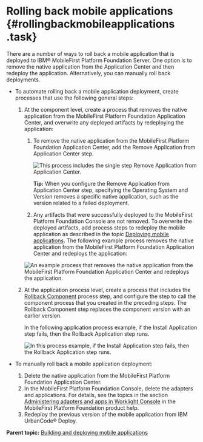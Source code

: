 # Rolling back mobile applications {#rollingbackmobileapplications .task}

There are a number of ways to roll back a mobile application that is deployed to IBM® MobileFirst Platform Foundation Server. One option is to remove the native application from the Application Center and then redeploy the application. Alternatively, you can manually roll back deployments.

-   To automate rolling back a mobile application deployment, create processes that use the following general steps:
    1.  At the component level, create a process that removes the native application from the MobileFirst Platform Foundation Application Center, and overwrite any deployed artifacts by redeploying the application:

        1.  To remove the native application from the MobileFirst Platform Foundation Application Center, add the Remove Application from Application Center step.

            ![This process includes the single step Remove Application from Application Center.](../images/remove_app.gif)

            **Tip:** When you configure the Remove Application from Application Center step, specifying the Operating System and Version removes a specific native application, such as the version related to a failed deployment.

        2.  Any artifacts that were successfully deployed to the MobileFirst Platform Foundation Console are not removed. To overwrite the deployed artifacts, add process steps to redeploy the mobile application as described in the topic [Deploying mobile applications](plugins_worklight_deploy.md).
        The following example process removes the native application from the MobileFirst Platform Foundation Application Center and redeploys the application:

        ![An example process that removes the native application from the MobileFirst Platform Foundation Application Center and redeploys the application.](../images/rollback_comp.gif)

    2.  At the application process level, create a process that includes the [Rollback Component](app_processsteps_rollback.md) process step, and configure the step to call the component process that you created in the preceding steps. The Rollback Component step replaces the component version with an earlier version.

        In the following application process example, if the Install Application step fails, then the Rollback Application step runs.

        ![In this process example, if the Install Application step fails, then the Rollback Application step runs.](../images/rollback.gif)

-   To manually roll back a mobile application deployment:
    1.  Delete the native application from the MobileFirst Platform Foundation Application Center.
    2.  In the MobileFirst Platform Foundation Console, delete the adapters and applications. For details, see the topics in the section [Administering adapters and apps in Worklight Console](http://www-01.ibm.com/support/knowledgecenter/SSZH4A_6.1.0/com.ibm.worklight.deploy.doc/devref/t_working_with_the_ibm_worklight1.html) in the MobileFirst Platform Foundation product help.
    3.  Redeploy the previous version of the mobile application from IBM UrbanCode® Deploy.

**Parent topic:** [Building and deploying mobile applications](../topics/plugins_worklight_buildanddeploy.md)

